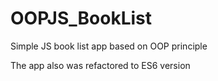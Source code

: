 # OOPJS_BookList
Simple JS book list app based on OOP principle

The app also was refactored to ES6 version
